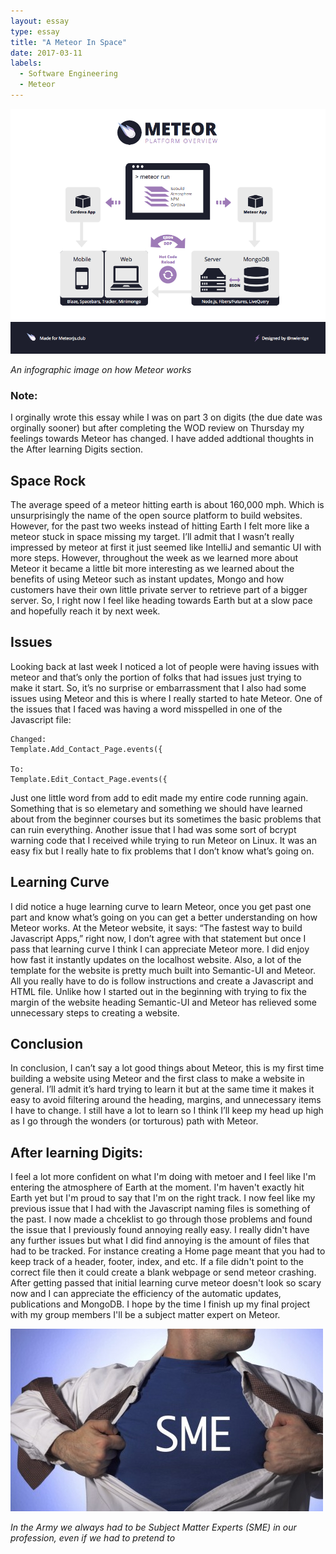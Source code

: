 ```yaml
---
layout: essay
type: essay
title: "A Meteor In Space"
date: 2017-03-11
labels:
  - Software Engineering
  - Meteor
---
```


<img class="ui image" src="../images/infographic.png">

*An infographic image on how Meteor works*

### Note: 
I orginally wrote this essay while I was on part 3 on digits (the due date was orginally sooner) but after completing the WOD review on Thursday my feelings towards Meteor has changed. I have added addtional thoughts in the After learning Digits section.

## Space Rock

The average speed of a meteor hitting earth is about 160,000 mph. Which is unsurprisingly the name of the open source platform to build websites. However, for the past two weeks instead of hitting Earth I felt more like a meteor stuck in space missing my target. I’ll admit that I wasn’t really impressed by meteor at first it just seemed like IntelliJ and semantic UI with more steps. However, throughout the week as we learned more about Meteor it became a little bit more interesting as we learned about the benefits of using Meteor such as instant updates, Mongo and how customers have their own little private server to retrieve part of a bigger server. So, I right now I feel like heading towards Earth but at a slow pace and hopefully reach it by next week. 
	
## Issues

Looking back at last week I noticed a lot of people were having issues with meteor and that’s only the portion of folks that had issues just trying to make it start. So, it’s no surprise or embarrassment that I also had some issues using Meteor and this is where I really started to hate Meteor. One of the issues that I faced was having a word misspelled in one of the Javascript file:
	
```
Changed: 
Template.Add_Contact_Page.events({
                                  
To:
Template.Edit_Contact_Page.events({

``` 

Just one little word from add to edit made my entire code running again. Something that is so elemetary and something we should have learned about from the beginner courses but its sometimes the basic problems that can ruin everything. Another issue that I had was some sort of bcrypt warning code that I received while trying to run Meteor on Linux. It was an easy fix but I really hate to fix problems that I don’t know what’s going on.

## Learning Curve

I did notice a huge learning curve to learn Meteor, once you get past one part and know what’s going on you can get a better understanding on how Meteor works. At the Meteor website, it says: “The fastest way to build Javascript Apps,” right now, I don’t agree with that statement but once I pass that learning curve I think I can appreciate Meteor more. I did enjoy how fast it instantly updates on the localhost website. Also, a lot of the template for the website is pretty much built into Semantic-UI and Meteor. All you really have to do is follow instructions and create a Javascript and HTML file. Unlike how I started out in the beginning with trying to fix the margin of the website heading Semantic-UI and Meteor has relieved some unnecessary steps to creating a website. 

## Conclusion

In conclusion, I can’t say a lot good things about Meteor, this is my first time building a website using Meteor and the first class to make a website in general. I’ll admit it’s hard trying to learn it but at the same time it makes it easy to avoid filtering around the heading, margins, and unnecessary items I have to change. I still have a lot to learn so I think I’ll keep my head up high as I go through the wonders (or torturous) path with Meteor. 

## After learning Digits:

I feel a lot more confident on what I'm doing with metoer and I feel like I'm entering the atmosphere of Earth at the moment. I'm haven't exactly hit Earth yet but I'm proud to say that I'm on the right track. I now feel like my previous issue that I had with the Javascript naming files is something of the past. I now made a chceklist to go through those problems and found the issue that I previously found annoying really easy. I really didn't have any further issues but what I did find annoying is the amount of files that had to be tracked. For instance creating a Home page meant that you had to keep track of a header, footer, index, and etc. If a file didn't point to the correct file then it could create a blank webpage or send meteor crashing. After getting passed that initial learning curve meteor doesn't look so scary now and I can appreciate the efficiency of the automatic updates, publications and MongoDB. I hope by the time I finish up my final project with my group members I'll be a subject matter expert on Meteor. 

<img class="ui image" src="../images/SME.jpg">

*In the Army we always had to be Subject Matter Experts (SME) in our profession, even if we had to pretend to*
